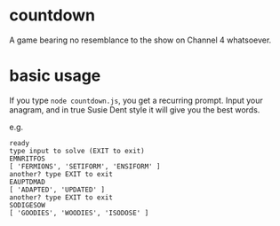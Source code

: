 # countdown
A game bearing no resemblance to the show on Channel 4 whatsoever.

# basic usage
If you type `node countdown.js`, you get a recurring prompt. Input your anagram, and in true Susie Dent style it will give you the best words.

e.g.

	ready
	type input to solve (EXIT to exit)
	EMNRITFOS
	[ 'FERMIONS', 'SETIFORM', 'ENSIFORM' ]
	another? type EXIT to exit
	EAUPTDMAD
	[ 'ADAPTED', 'UPDATED' ]
	another? type EXIT to exit
	SODIGESOW
	[ 'GOODIES', 'WOODIES', 'ISODOSE' ]
